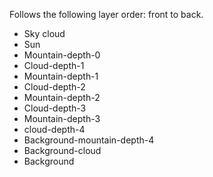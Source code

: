 Follows the following layer order: front to back.
- Sky cloud
- Sun
- Mountain-depth-0
- Cloud-depth-1
- Mountain-depth-1
- Cloud-depth-2
- Mountain-depth-2
- Cloud-depth-3
- Mountain-depth-3
- cloud-depth-4
- Background-mountain-depth-4
- Background-cloud
- Background
